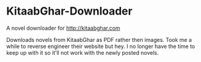 # KitaabGhar-Downloader
A novel downloader for http://kitaabghar.com

Downloads novels from KitaabGhar as PDF rather then images. Took me a while to reverse engineer their website but hey.
I no longer have the time to keep up with it so it'll not work with the newly posted novels. 
